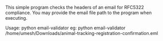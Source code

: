 This simple program checks the headers of an email for RFC5322 compliance. You may provide the email file path to the program when executing.

Usage: python email-validator <file path to email>
eg: python email-validator /home/umesh/Downloads/animal-tracking-registration-confirmation.eml
